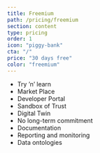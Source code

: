 ```yaml
---
title: Freemium
path: /pricing/freemium
section: content
type: pricing
order: 1
icon: "piggy-bank"
cta: "/"
price: "30 days free"
color: "freemium"
---
```

* Try ’n’ learn
* Market Place
* Developer Portal
* Sandbox of Trust
* Digital Twin
* No long-term commitment
* Documentation
* Reporting and monitoring
* Data ontologies
